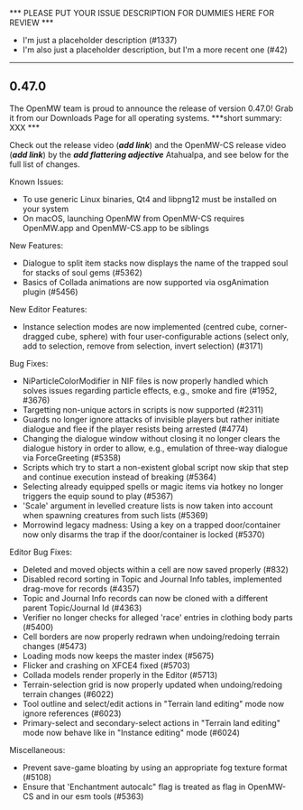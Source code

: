 *** PLEASE PUT YOUR ISSUE DESCRIPTION FOR DUMMIES HERE FOR REVIEW ***

- I'm just a placeholder description (#1337)
- I'm also just a placeholder description, but I'm a more recent one (#42)

***

0.47.0
------

The OpenMW team is proud to announce the release of version 0.47.0! Grab it from our Downloads Page for all operating systems. ***short summary: XXX ***

Check out the release video (***add link***) and the OpenMW-CS release video (***add link***) by the ***add flattering adjective*** Atahualpa, and see below for the full list of changes.

Known Issues:
- To use generic Linux binaries, Qt4 and libpng12 must be installed on your system
- On macOS, launching OpenMW from OpenMW-CS requires OpenMW.app and OpenMW-CS.app to be siblings

New Features:
- Dialogue to split item stacks now displays the name of the trapped soul for stacks of soul gems (#5362)
- Basics of Collada animations are now supported via osgAnimation plugin (#5456)

New Editor Features:
- Instance selection modes are now implemented (centred cube, corner-dragged cube, sphere) with four user-configurable actions (select only, add to selection, remove from selection, invert selection) (#3171)

Bug Fixes:
- NiParticleColorModifier in NIF files is now properly handled which solves issues regarding particle effects, e.g., smoke and fire (#1952, #3676)
- Targetting non-unique actors in scripts is now supported (#2311)
- Guards no longer ignore attacks of invisible players but rather initiate dialogue and flee if the player resists being arrested (#4774)
- Changing the dialogue window without closing it no longer clears the dialogue history in order to allow, e.g., emulation of three-way dialogue via ForceGreeting (#5358)
- Scripts which try to start a non-existent global script now skip that step and continue execution instead of breaking (#5364)
- Selecting already equipped spells or magic items via hotkey no longer triggers the equip sound to play (#5367)
- 'Scale' argument in levelled creature lists is now taken into account when spawning creatures from such lists (#5369)
- Morrowind legacy madness: Using a key on a trapped door/container now only disarms the trap if the door/container is locked (#5370)

Editor Bug Fixes:
- Deleted and moved objects within a cell are now saved properly (#832)
- Disabled record sorting in Topic and Journal Info tables, implemented drag-move for records (#4357)
- Topic and Journal Info records can now be cloned with a different parent Topic/Journal Id (#4363)
- Verifier no longer checks for alleged 'race' entries in clothing body parts (#5400)
- Cell borders are now properly redrawn when undoing/redoing terrain changes (#5473)
- Loading mods now keeps the master index (#5675)
- Flicker and crashing on XFCE4 fixed (#5703)
- Collada models render properly in the Editor (#5713)
- Terrain-selection grid is now properly updated when undoing/redoing terrain changes (#6022)
- Tool outline and select/edit actions in "Terrain land editing" mode now ignore references (#6023)
- Primary-select and secondary-select actions in "Terrain land editing" mode now behave like in "Instance editing" mode (#6024)

Miscellaneous:
- Prevent save-game bloating by using an appropriate fog texture format (#5108)
- Ensure that 'Enchantment autocalc" flag is treated as flag in OpenMW-CS and in our esm tools (#5363)

